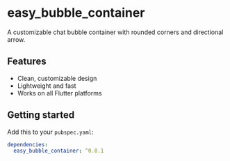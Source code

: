 # easy_bubble_container

A customizable chat bubble container with rounded corners and directional arrow.

## Features
- Clean, customizable design
- Lightweight and fast
- Works on all Flutter platforms

## Getting started
Add this to your `pubspec.yaml`:
```yaml
dependencies:
  easy_bubble_container: ^0.0.1
